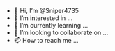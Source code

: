 - 👋 Hi, I’m @Sniper4735
- 👀 I’m interested in ...
- 🌱 I’m currently learning ...
- 💞️ I’m looking to collaborate on ...
- 📫 How to reach me ...

<!---
Sniper4735/Sniper4735 is a ✨ special ✨ repository because its `README.md` (this file) appears on your GitHub profile.
You can click the Preview link to take a look at your changes.
--->
